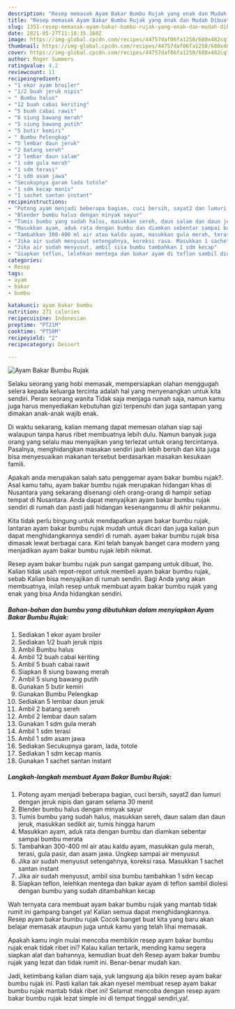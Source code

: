 ```yaml
---
description: "Resep memasak Ayam Bakar Bumbu Rujak yang enak dan Mudah Dibuat"
title: "Resep memasak Ayam Bakar Bumbu Rujak yang enak dan Mudah Dibuat"
slug: 1351-resep-memasak-ayam-bakar-bumbu-rujak-yang-enak-dan-mudah-dibuat
date: 2021-05-27T11:18:35.360Z
image: https://img-global.cpcdn.com/recipes/44757daf06fa1250/680x482cq70/ayam-bakar-bumbu-rujak-foto-resep-utama.jpg
thumbnail: https://img-global.cpcdn.com/recipes/44757daf06fa1250/680x482cq70/ayam-bakar-bumbu-rujak-foto-resep-utama.jpg
cover: https://img-global.cpcdn.com/recipes/44757daf06fa1250/680x482cq70/ayam-bakar-bumbu-rujak-foto-resep-utama.jpg
author: Roger Summers
ratingvalue: 4.2
reviewcount: 11
recipeingredient:
- "1 ekor ayam broiler"
- "1/2 buah jeruk nipis"
- " Bumbu halus"
- "12 buah cabai keriting"
- "5 buah cabai rawit"
- "8 siung bawang merah"
- "5 siung bawang putih"
- "5 butir kemiri"
- " Bumbu Pelengkap"
- "5 lembar daun jeruk"
- "2 batang sereh"
- "2 lembar daun salam"
- "1 sdm gula merah"
- "1 sdm terasi"
- "1 sdm asam jawa"
- "Secukupnya garam lada totole"
- "1 sdm kecap manis"
- "1 sachet santan instant"
recipeinstructions:
- "Potong ayam menjadi beberapa bagian, cuci bersih, sayat2 dan lumuri dengan jeruk nipis dan garam selama 30 menit"
- "Blender bumbu halus dengan minyak sayur"
- "Tumis bumbu yang sudah halus, masukkan sereh, daun salam dan daun jeruk, masukkan sedikit air, tumis hingga harum"
- "Masukkan ayam, aduk rata dengan bumbu dan diamkan sebentar sampai bumbu merata"
- "Tambahkan 300-400 ml air atau kaldu ayam, masukkan gula merah, terasi, gula pasir, dan asam jawa. Ungkep sampai air menyusut"
- "Jika air sudah menyusut setengahnya, koreksi rasa. Masukkan 1 sachet santan instant"
- "Jika air sudah menyusut, ambil sisa bumbu tambahkan 1 sdm kecap"
- "Siapkan teflon, lelehkan mentega dan bakar ayam di teflon sambil diolesi dengan bumbu yang sudah ditambahkan kecap"
categories:
- Resep
tags:
- ayam
- bakar
- bumbu

katakunci: ayam bakar bumbu 
nutrition: 271 calories
recipecuisine: Indonesian
preptime: "PT21M"
cooktime: "PT50M"
recipeyield: "2"
recipecategory: Dessert

---
```



![Ayam Bakar Bumbu Rujak](https://img-global.cpcdn.com/recipes/44757daf06fa1250/680x482cq70/ayam-bakar-bumbu-rujak-foto-resep-utama.jpg)

Selaku seorang yang hobi memasak, mempersiapkan olahan menggugah selera kepada keluarga tercinta adalah hal yang menyenangkan untuk kita sendiri. Peran seorang  wanita Tidak saja menjaga rumah saja, namun kamu juga harus menyediakan kebutuhan gizi terpenuhi dan juga santapan yang dimakan anak-anak wajib enak.

Di waktu  sekarang, kalian memang dapat memesan olahan siap saji walaupun tanpa harus ribet membuatnya lebih dulu. Namun banyak juga orang yang selalu mau menyajikan yang terlezat untuk orang tercintanya. Pasalnya, menghidangkan masakan sendiri jauh lebih bersih dan kita juga bisa menyesuaikan makanan tersebut berdasarkan masakan kesukaan famili. 



Apakah anda merupakan salah satu penggemar ayam bakar bumbu rujak?. Asal kamu tahu, ayam bakar bumbu rujak merupakan hidangan khas di Nusantara yang sekarang disenangi oleh orang-orang di hampir setiap tempat di Nusantara. Anda dapat menyajikan ayam bakar bumbu rujak sendiri di rumah dan pasti jadi hidangan kesenanganmu di akhir pekanmu.

Kita tidak perlu bingung untuk mendapatkan ayam bakar bumbu rujak, lantaran ayam bakar bumbu rujak mudah untuk dicari dan juga kalian pun dapat menghidangkannya sendiri di rumah. ayam bakar bumbu rujak bisa dimasak lewat berbagai cara. Kini telah banyak banget cara modern yang menjadikan ayam bakar bumbu rujak lebih nikmat.

Resep ayam bakar bumbu rujak pun sangat gampang untuk dibuat, lho. Kalian tidak usah repot-repot untuk membeli ayam bakar bumbu rujak, sebab Kalian bisa menyajikan di rumah sendiri. Bagi Anda yang akan membuatnya, inilah resep untuk membuat ayam bakar bumbu rujak yang enak yang bisa Anda hidangkan sendiri.

<!--inarticleads1-->

##### Bahan-bahan dan bumbu yang dibutuhkan dalam menyiapkan Ayam Bakar Bumbu Rujak:

1. Sediakan 1 ekor ayam broiler
1. Sediakan 1/2 buah jeruk nipis
1. Ambil  Bumbu halus
1. Ambil 12 buah cabai keriting
1. Ambil 5 buah cabai rawit
1. Siapkan 8 siung bawang merah
1. Ambil 5 siung bawang putih
1. Gunakan 5 butir kemiri
1. Gunakan  Bumbu Pelengkap
1. Sediakan 5 lembar daun jeruk
1. Ambil 2 batang sereh
1. Ambil 2 lembar daun salam
1. Gunakan 1 sdm gula merah
1. Ambil 1 sdm terasi
1. Ambil 1 sdm asam jawa
1. Sediakan Secukupnya garam, lada, totole
1. Sediakan 1 sdm kecap manis
1. Gunakan 1 sachet santan instant




<!--inarticleads2-->

##### Langkah-langkah membuat Ayam Bakar Bumbu Rujak:

1. Potong ayam menjadi beberapa bagian, cuci bersih, sayat2 dan lumuri dengan jeruk nipis dan garam selama 30 menit
1. Blender bumbu halus dengan minyak sayur
1. Tumis bumbu yang sudah halus, masukkan sereh, daun salam dan daun jeruk, masukkan sedikit air, tumis hingga harum
1. Masukkan ayam, aduk rata dengan bumbu dan diamkan sebentar sampai bumbu merata
1. Tambahkan 300-400 ml air atau kaldu ayam, masukkan gula merah, terasi, gula pasir, dan asam jawa. Ungkep sampai air menyusut
1. Jika air sudah menyusut setengahnya, koreksi rasa. Masukkan 1 sachet santan instant
1. Jika air sudah menyusut, ambil sisa bumbu tambahkan 1 sdm kecap
1. Siapkan teflon, lelehkan mentega dan bakar ayam di teflon sambil diolesi dengan bumbu yang sudah ditambahkan kecap




Wah ternyata cara membuat ayam bakar bumbu rujak yang mantab tidak rumit ini gampang banget ya! Kalian semua dapat menghidangkannya. Resep ayam bakar bumbu rujak Cocok banget buat kita yang baru akan belajar memasak ataupun juga untuk kamu yang telah lihai memasak.

Apakah kamu ingin mulai mencoba membikin resep ayam bakar bumbu rujak enak tidak ribet ini? Kalau kalian tertarik, mending kamu segera siapkan alat dan bahannya, kemudian buat deh Resep ayam bakar bumbu rujak yang lezat dan tidak rumit ini. Benar-benar mudah kan. 

Jadi, ketimbang kalian diam saja, yuk langsung aja bikin resep ayam bakar bumbu rujak ini. Pasti kalian tak akan nyesel membuat resep ayam bakar bumbu rujak mantab tidak ribet ini! Selamat mencoba dengan resep ayam bakar bumbu rujak lezat simple ini di tempat tinggal sendiri,ya!.

